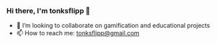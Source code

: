 ### Hi there, I'm tonksflipp 👋




- 👯 I’m looking to collaborate on gamification and educational projects
- 📫 How to reach me: tonksflipp@gmail.com


